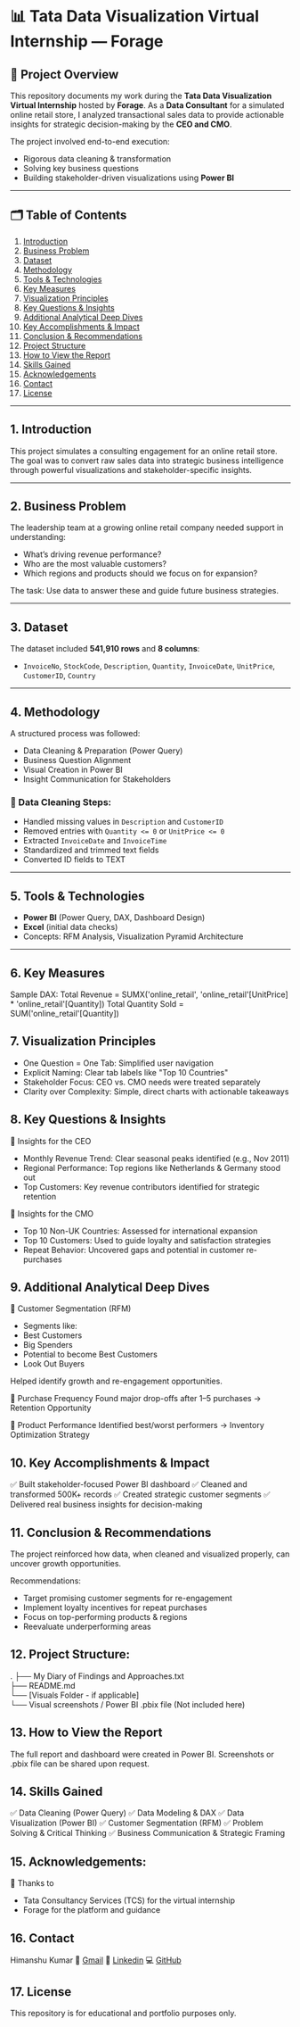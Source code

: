 # 📊 Tata Data Visualization Virtual Internship — Forage

## 🧠 Project Overview  
This repository documents my work during the **Tata Data Visualization Virtual Internship** hosted by **Forage**. As a **Data Consultant** for a simulated online retail store, I analyzed transactional sales data to provide actionable insights for strategic decision-making by the **CEO and CMO**.

The project involved end-to-end execution:  
- Rigorous data cleaning & transformation  
- Solving key business questions  
- Building stakeholder-driven visualizations using **Power BI**

---

## 🗂 Table of Contents  
1. [Introduction](#1-introduction)  
2. [Business Problem](#2-business-problem)  
3. [Dataset](#3-dataset)  
4. [Methodology](#4-methodology)  
5. [Tools & Technologies](#5-tools--technologies)  
6. [Key Measures](#6-key-measures)  
7. [Visualization Principles](#7-visualization-principles)  
8. [Key Questions & Insights](#8-key-questions--insights)  
9. [Additional Analytical Deep Dives](#9-additional-analytical-deep-dives)  
10. [Key Accomplishments & Impact](#10-key-accomplishments--impact)  
11. [Conclusion & Recommendations](#11-conclusion--recommendations)  
12. [Project Structure](#12-project-structure)  
13. [How to View the Report](#13-how-to-view-the-report)  
14. [Skills Gained](#14-skills-gained)  
15. [Acknowledgements](#15-acknowledgements)  
16. [Contact](#16-contact)  
17. [License](#17-license)

---

## 1. Introduction  
This project simulates a consulting engagement for an online retail store. The goal was to convert raw sales data into strategic business intelligence through powerful visualizations and stakeholder-specific insights.

---

## 2. Business Problem  
The leadership team at a growing online retail company needed support in understanding:
- What’s driving revenue performance?
- Who are the most valuable customers?
- Which regions and products should we focus on for expansion?

The task: Use data to answer these and guide future business strategies.

---

## 3. Dataset  
The dataset included **541,910 rows** and **8 columns**:
- `InvoiceNo`, `StockCode`, `Description`, `Quantity`, `InvoiceDate`, `UnitPrice`, `CustomerID`, `Country`

---

## 4. Methodology  
A structured process was followed:
- Data Cleaning & Preparation (Power Query)
- Business Question Alignment
- Visual Creation in Power BI
- Insight Communication for Stakeholders

### 🔧 Data Cleaning Steps:
- Handled missing values in `Description` and `CustomerID`
- Removed entries with `Quantity <= 0` or `UnitPrice <= 0`
- Extracted `InvoiceDate` and `InvoiceTime`
- Standardized and trimmed text fields
- Converted ID fields to TEXT

---

## 5. Tools & Technologies  
- **Power BI** (Power Query, DAX, Dashboard Design)  
- **Excel** (initial data checks)  
- Concepts: RFM Analysis, Visualization Pyramid Architecture

---

## 6. Key Measures  
Sample DAX:
Total Revenue = SUMX('online_retail', 'online_retail'[UnitPrice] * 'online_retail'[Quantity])
Total Quantity Sold = SUM('online_retail'[Quantity])

## 7. Visualization Principles
- One Question = One Tab: Simplified user navigation
- Explicit Naming: Clear tab labels like "Top 10 Countries"
- Stakeholder Focus: CEO vs. CMO needs were treated separately
- Clarity over Complexity: Simple, direct charts with actionable takeaways

## 8. Key Questions & Insights
🔹 Insights for the CEO
- Monthly Revenue Trend: Clear seasonal peaks identified (e.g., Nov 2011)
- Regional Performance: Top regions like Netherlands & Germany stood out
- Top Customers: Key revenue contributors identified for strategic retention

🔸 Insights for the CMO
- Top 10 Non-UK Countries: Assessed for international expansion
- Top 10 Customers: Used to guide loyalty and satisfaction strategies
- Repeat Behavior: Uncovered gaps and potential in customer re-purchases

## 9. Additional Analytical Deep Dives
📌 Customer Segmentation (RFM)
- Segments like:
- Best Customers
- Big Spenders
- Potential to become Best Customers
- Look Out Buyers

Helped identify growth and re-engagement opportunities.

🔁 Purchase Frequency
Found major drop-offs after 1–5 purchases → Retention Opportunity

🛒 Product Performance
Identified best/worst performers → Inventory Optimization Strategy

## 10. Key Accomplishments & Impact
✅ Built stakeholder-focused Power BI dashboard
✅ Cleaned and transformed 500K+ records
✅ Created strategic customer segments
✅ Delivered real business insights for decision-making

## 11. Conclusion & Recommendations
The project reinforced how data, when cleaned and visualized properly, can uncover growth opportunities.

Recommendations:
- Target promising customer segments for re-engagement
- Implement loyalty incentives for repeat purchases
- Focus on top-performing products & regions
- Reevaluate underperforming areas

## 12. Project Structure:
.
├── My Diary of Findings and Approaches.txt  
├── README.md  
└── [Visuals Folder - if applicable]  
    └── Visual screenshots / Power BI .pbix file (Not included here)

## 13. How to View the Report
The full report and dashboard were created in Power BI. Screenshots or .pbix file can be shared upon request.

## 14. Skills Gained
✅ Data Cleaning (Power Query)
✅ Data Modeling & DAX
✅ Data Visualization (Power BI)
✅ Customer Segmentation (RFM)
✅ Problem Solving & Critical Thinking
✅ Business Communication & Strategic Framing

## 15. Acknowledgements:
🙏 Thanks to
- Tata Consultancy Services (TCS) for the virtual internship
- Forage for the platform and guidance

## 16. Contact
Himanshu Kumar
📧 [Gmail](ds.himanshu.kumar@gmail.com)
🔗 [Linkedin](www.linkedin.com/in/himanshukumar3231)
💻 [GitHub](https://github.com/himanshu3231)

## 17. License
This repository is for educational and portfolio purposes only.
